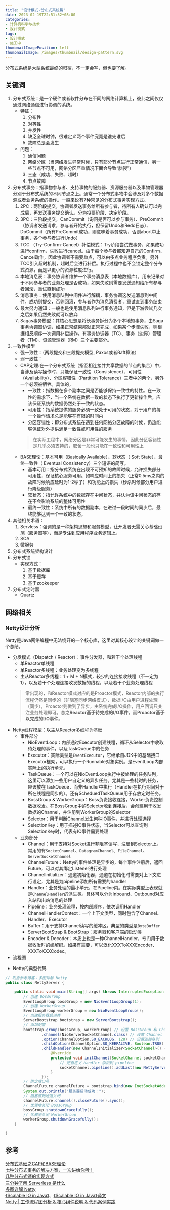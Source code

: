 ```yaml
---
title: "设计模式-分布式系统篇"
date: 2023-02-19T22:51:52+08:00
categories:
- 计算机科学与技术
- 设计模式
tags:
- 设计模式
- 施工中
thumbnailImagePosition: left
thumbnailImage: /images/thumbnail/design-pattern.svg
---
```

分布式系统是大型系统最终的归宿，不一定会写，但也要了解。
<!--more-->
## 关键词
1. 分布式系统：是一个硬件或者软件分布在不同的网络计算机上，彼此之间仅仅通过网络通信进行协调的系统。
    - 特征：
        1. 分布性
        1. 对等性
        1. 并发性
        1. 缺乏全球时钟，很难定义两个事件究竟是谁先谁后
        1. 故障总是会发生
    -  问题：
        1. 通信问题
        2. 网络分区（当网络发生异常时候，只有部分节点进行正常通信，另一些节点不可用，网络分区严重情况下面会导致“脑裂”）
        3. 三态（成功、失败、超时）
        4. 节点故障
1. 分布式事务：指事物参与者、支持事物的服务器、资源服务器以及事物管理器分别于分布式系统的不同节点之上。通常一个分布式事物中会涉及对多个数据源或者业务系统的操作。一般来说有7种常见的分布式事务实现方式。
    1. 2PC：两阶段提交，协调者发送事务给所有参与者，待所有人确认可以完成后，再发送事务提交确认。分为投票阶段、决定阶段。
    1. 3PC：三阶段提交，CanCommit（询问是否可以参与事务）、PreCommit（协调者发送请求，参与者开始执行，但保留Undo和Redo日志）、DoCommit（所有PreCommit成功，则意味着事务成功，否则abort中止事务，各个参与者进行Undo）
    1. TCC （Try-Confirm-Cancel）补偿模式：Try阶段尝试做事务，如果成功进行confirm，失败进行cancel。由于每个参与者都知道自己的Confirm、Cancel动作，因此协调者不需要单点，可以由多点业务程序负责。另外TCC引入超时机制，超时后会进行补偿。执行过程中也不会锁定整个分布式资源，而是以更小的资源粒度进行。
    1. 本地消息表：事务协调者维护一个事务消息表（本地数据库），用来记录对于不同参与者的业务处理是否成功，如果失败则需要发送通知给所有参与者回滚，重试直到成功
    1. 消息事务：使用消息队列中间件进行解耦，事务协调这发送消息到中间件，成功则提交，否则回滚，参与者作为消息消费者，重试直到事务结束
    1. 最大努力通知：一般也是使用消息队列进行事务通知，但是下游尝试几次之后如果仍然失败就可以放弃
    1. Sagas事务模型：其核心思想是将长事务拆分为多个本地短事务，由Saga事务协调器协调，如果正常结束那就正常完成，如果某个步骤失败，则根据相反顺序一次调用补偿操作。有事务协调器（TC）、事务（边界）管理者（TM）、资源管理器（RM）三个主要部分。
1. 一致性模型
    - 强一致性：（两段提交和三段提交模型, Paxos或者Raft算法）
    - 弱一致性：
    - CAP定理:在一个分布式系统（指互相连接并共享数据的节点的集合）中，当涉及读写操作时，只能保证一致性（Consistence）、可用性（Availability）、分区容错性（Partition Tolerance）三者中的两个，另外一个必须被牺牲。具体的，
        - 一致性：指数据在多个副本之间是否能够保持一致性的特性。在一致性的需求下，当一个系统在数据一致的状态下执行了更新操作后，应该保证系统的数据仍然处于一致的状态。
        - 可用性：指系统提供的服务必须一致处于可用的状态，对于用户的每一个操作请求总是能够在有限的时间内
        - 分区容错性：即分布式系统在遇到任何网络分区故障的时候，仍热能够保证对外提供满足一致性或可用性的服务
        > 在实际工程中，网络分区是非常可能发生的事情，因此分区容错性是几乎必须支持的，取舍一般也只能在一致性和可用性上
    - BASE理论：基本可用（Basically Available）、软状态（ Soft State）、最终一致性（ Eventual Consistency）三个短语的简写。
        - 基本可用：指分布式系统在出现不可预知的故障时候，允许损失部分可用性，保证核心服务可用。如响应时间上的损失（正常0.5ms之内的故障时候响应延时为1-2秒了）和功能上的损失（秒杀时候部分用户进行降级服务）
        - 软状态：指允许系统中的数据存在中间状态，并认为该中间状态的存在不会影响系统的整体可用性
        - 最终一致性：系统中所有的数据副本，在进过一段时间的同步后，最终能够达到一个一致的状态。
1. 其他相关术语：
    1. Servless：强调的是一种架构思想和服务模型，让开发者无需关心基础设施（服务器等），而是专注到应用程序业务逻辑上。
    1. SOA
    1. 微服务
1. 分布式系统架构设计
1. 分布式锁
    - 实现方式：
        1. 基于数据库
        1. 基于缓存
        1. 基于zookeeper
1. 分布式定时器
    - Quartz

## 网络相关
### Netty设计分析
Netty是Java网络编程中无法绕开的一个核心库，这里对其核心设计的关键词做一个总结。
- 分发模式（Dispatch / Reactor）：事件分发器，和若干个处理线程
    - 单Reactor单线程
    - 单Reactor多线程：业务处理变为多线程
    - 主从Reactor多线程：1 + M + N模式，较少的连接接收线程（不一定为1），以及若干个处理连接收发数据的线程，以及若干个业务处理线程
    > 常出现的，和Reactor模式对应的是Proactor模式，Reactor内部的执行流程仍然是同步的（非阻塞同步网络模式），数据I/O由用户进程处理（同步），Proactor则做到了异步，由系统完成I/O操作，用户回调只关注业务处理即可。总之**Reactor基于待完成的I/O事件**，而**Proactor基于以完成的I/O事件**。
- Netty线程模型：以主从Reactor多线程为基础
    - 事件部分
        - NioEventLoop：内部通过Executor创建线程，循环从Selector中收取待处理的事件，以及TaskQueue中的任务
        - Executor：实际类型是```EventExecutor```，它继承自JDK中的基础接口Executor框架，可以执行一个Runnable对象实例。是EventLoop内部实际上的执行单元。
        - TaskQueue：一个可以在NioEventLoop执行中被处理的任务队列，这里可以添加一些用户自定义的异步任务。尤其是一些耗时的任务，应该放在TaskQueue，而非Handler中执行（Handler在执行期间对于所在线程是同步的）。还有ScheduedTaskQueue用于存放定时任务。
        - BossGroup & WorkerGroup：Boss负责接收连接，Worker负责控制数据收发。在BossGroup中的Selector收到连接后，会创建用于收发数据的Channel，并注册到WorkerGroup的Selector
        - Selector：用于判断Channel发生何种IO事件，并进行处理选择
        - SelectionKey：用于描述IO事件状态，当Selector可以查询到SelectionKey时，代表有IO事件需要处理
    - 业务部分
        - Channel：用于支持对Socket进行非阻塞读写，注册到Selector上。常用的有```SocketChannel```、```DatagramChannel```、```FileChannel```、```ServerSocketChannel```
        - ChannelFuture：Netty的事件处理是异步的，每个事件注册后，返回Future，可以对其绑定Listener进行处理
        - ChannelInitializer：通道初始化器，通道在初始化时需要对上下文进行设定，尤其是为pipeline添加所有需要的handler
        - Handler：业务处理的最小单元，在Pipeline内。在实际类型上表现就是```ChannelHandler```的派生类。具体可以分为Inbound、Outbound对应入站和出站消息的处理
        - Pipeline：业务处理流程，按内部顺序，依次调用Handler
        - ChannelHandlerContext：一个上下文类型，同时包含了Channel、Handler、Executor
        - Buffer：用于支持Channel读写的缓冲区，典型的类型是```ByteBuffer```
        - ServerBootStrap & BootStrap：服务器和客户端的启动类
        - Encoder & Decoder：本质上也是一种ChannelHandler，专门用于数据收发时的编解码。如果有需要，可以泛化XXXToXXXEncoder、XXXToXXXCodec。
- 流程图
<!-- 插入一个  -->


- Netty的典型代码
```java
// 取自参考博客：多图详解 Netty
public class NettyServer {

    public static void main(String[] args) throws InterruptedException {
      	// 创建 BossGroup
        EventLoopGroup bossGroup = new NioEventLoopGroup(1);
        // 创建 WorkerGroup
        EventLoopGroup workerGroup = new NioEventLoopGroup();
        // 创建服务器启动类
        ServerBootstrap bootstrap = new ServerBootstrap();
        // 添加配置
        bootstrap.group(bossGroup, workerGroup) // 设置 BossGroup 和 ChildGroup
                .channel(NioServerSocketChannel.class) // 设置 Channel 具体类
                .option(ChannelOption.SO_BACKLOG, 128) // 设置连接队列
                .childOption(ChannelOption.SO_KEEPALIVE, Boolean.TRUE) // 设置开启保活机制
                .childHandler(new ChannelInitializer<SocketChannel>() {
                    @Override
                    protected void initChannel(SocketChannel socketChannel) throws Exception {
                      	// 把自定义 Handler 添加到 pipeline
                        socketChannel.pipeline().addLast(new NettyServerHandler()); 
                    }
                });
        // 绑定端口号
        ChannelFuture channelFuture = bootstrap.bind(new InetSocketAddress(9999)).sync();
        System.out.println("服务器启动成功！");
        // 阻塞直到通道关闭
        channelFuture.channel().closeFuture().sync();
        // 优雅地关闭 BossGroup
        bossGroup.shutdownGracefully();
        // 优雅地关闭 WorkerGroup
        workerGroup.shutdownGracefully();
    }

}
```

## 参考
[分布式基础之CAP和BASE理论](https://www.jianshu.com/p/46b90dfc7c90) </br>
[七种分布式事务的解决方案，一次讲给你听！](https://cloud.tencent.com/developer/article/1806989) </br>
[几种分布式锁的实现方式](https://juejin.cn/post/6844903863363829767) </br>
[三分钟了解 Serverless 是什么](https://zhuanlan.zhihu.com/p/340882159) </br>
[多图详解 Netty](https://anye3210.github.io/2021/08/22/%E5%A4%9A%E5%9B%BE%E8%AF%A6%E8%A7%A3-Netty/) </br>
[《Scalable IO in Java》](https://gee.cs.oswego.edu/dl/cpjslides/nio.pdf)、[《Scalable IO in Java》译文](https://www.cnblogs.com/dafanjoy/p/11217708.html) </br>
[Netty | 工作流程图分析 & 核心组件说明 & 代码案例实践](https://juejin.cn/post/7017602386747195429)